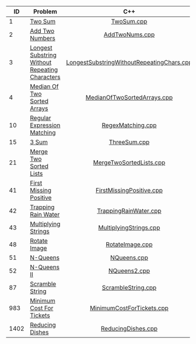 | ID   | Problem                                                                                                                         |                                            C++                                             |
|------|---------------------------------------------------------------------------------------------------------------------------------|:------------------------------------------------------------------------------------------:|
| 1    | [Two Sum](https://leetcode.com/problems/two-sum/)                                                                               |                                [TwoSum.cpp](cpp/TwoSum.cpp)                                |
| 2    | [Add Two Numbers](https://leetcode.com/problems/add-two-numbers/)                                                               |                            [AddTwoNums.cpp](cpp/AddTwoNums.cpp)                            |
| 3    | [Longest Substring Without Repeating Characters](https://leetcode.com/problems/longest-substring-without-repeating-characters/) | [LongestSubstringWithoutRepeatingChars.cpp](cpp/LongestSubstringWithoutRepeatingChars.cpp) |
| 4    | [Median Of Two Sorted Arrays](https://leetcode.com/problems/median-of-two-sorted-arrays/)                                       |               [MedianOfTwoSortedArrays.cpp](cpp/MedianOfTwoSortedArrays.cpp)               |
| 10   | [Regular Expression Matching](https://leetcode.com/problems/regular-expression-matching/)                                       |                         [RegexMatching.cpp](cpp/RegexMatching.cpp)                         |
| 15   | [3 Sum](https://leetcode.com/problems/3sum/)                                                                                    |                              [ThreeSum.cpp](cpp/ThreeSum.cpp)                              |
| 21   | [Merge Two Sorted Lists](https://leetcode.com/problems/merge-two-sorted-lists/)                                                 |                   [MergeTwoSortedLists.cpp](cpp/MergeTwoSortedLists.cpp)                   |
| 41   | [First Missing Positive](https://leetcode.com/problems/first-missing-positive/)                                                 |                  [FirstMissingPositive.cpp](cpp/FirstMissingPositive.cpp)                  |
| 42   | [Trapping Rain Water](https://leetcode.com/problems/trapping-rain-water/)                                                       |                     [TrappingRainWater.cpp](cpp/TrappingRainWater.cpp)                     |
| 43   | [Multiplying Strings](https://leetcode.com/problems/multiply-strings/)                                                          |                    [MultiplyingStrings.cpp](cpp/MultiplyingStrings.cpp)                    |
| 48   | [Rotate Image](https://leetcode.com/problems/rotate-image/)                                                                     |                           [RotateImage.cpp](cpp/RotateImage.cpp)                           |
| 51   | [N-Queens](https://leetcode.com/problems/n-queens/)                                                                             |                               [NQueens.cpp](cpp/NQueens.cpp)                               |
| 52   | [N-Queens II](https://leetcode.com/problems/n-queens-ii/)                                                                       |                              [NQueens2.cpp](cpp/NQueens2.cpp)                              |
| 87   | [Scramble String](https://leetcode.com/problems/scramble-string/)                                                               |                        [ScrambleString.cpp](cpp/ScrambleString.cpp)                        |
| 983  | [Minimum Cost For Tickets](https://leetcode.com/problems/minimum-cost-for-tickets/)                                             |                 [MinimumCostForTickets.cpp](cpp/MinimumCostForTickets.cpp)                 |
| 1402 | [Reducing Dishes](https://leetcode.com/problems/reducing-dishes/)                                                               |                        [ReducingDishes.cpp](cpp/ReducingDishes.cpp)                        |